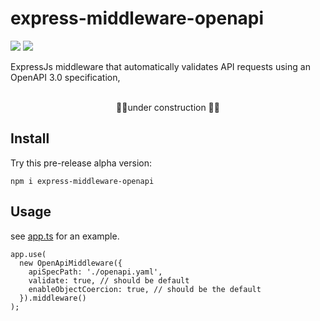 # express-middleware-openapi

![](https://travis-ci.org/cdimascio/express-middleware-openapi.svg?branch=master) ![](https://img.shields.io/badge/license-MIT-blue.svg)

ExpressJs middleware that automatically validates API requests using an OpenAPI 3.0 specification, 

<p align="center">
  <br>
🚧👷under construction 🚧👷
</p>

## Install

Try this pre-release alpha version:

```shell
npm i express-middleware-openapi
```

## Usage

see [app.ts](test/app.ts) for an example.

```
app.use(
  new OpenApiMiddleware({
    apiSpecPath: './openapi.yaml',
    validate: true, // should be default
    enableObjectCoercion: true, // should be the default
  }).middleware()
);
```
